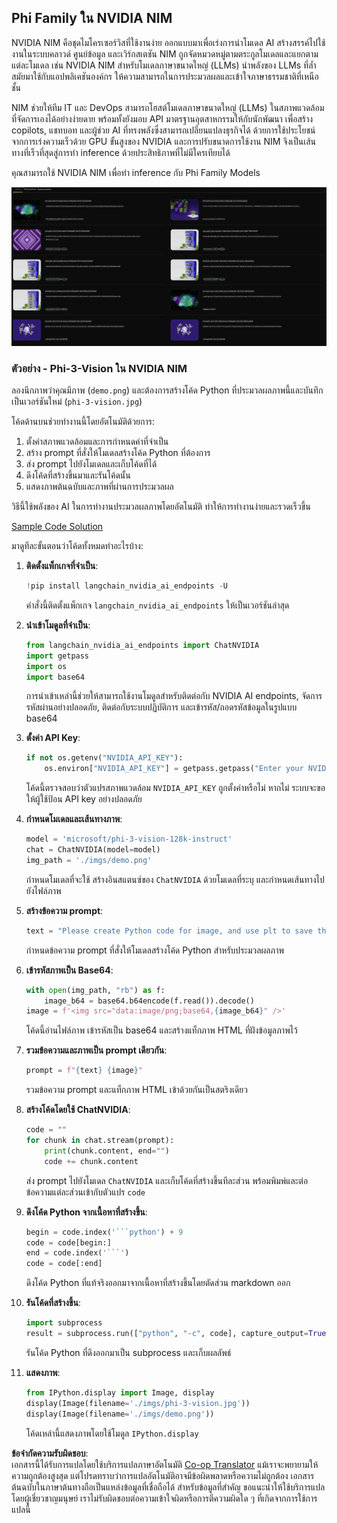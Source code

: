 <!--
CO_OP_TRANSLATOR_METADATA:
{
  "original_hash": "7b08e277df2a9307f861ae54bc30c772",
  "translation_date": "2025-07-16T19:37:00+00:00",
  "source_file": "md/01.Introduction/02/06.NVIDIA.md",
  "language_code": "th"
}
-->
## Phi Family ใน NVIDIA NIM

NVIDIA NIM คือชุดไมโครเซอร์วิสที่ใช้งานง่าย ออกแบบมาเพื่อเร่งการนำโมเดล AI สร้างสรรค์ไปใช้งานในระบบคลาวด์ ศูนย์ข้อมูล และเวิร์กสเตชัน NIM ถูกจัดหมวดหมู่ตามตระกูลโมเดลและแยกตามแต่ละโมเดล เช่น NVIDIA NIM สำหรับโมเดลภาษาขนาดใหญ่ (LLMs) นำพลังของ LLMs ที่ล้ำสมัยมาใช้กับแอปพลิเคชันองค์กร ให้ความสามารถในการประมวลผลและเข้าใจภาษาธรรมชาติที่เหนือชั้น

NIM ช่วยให้ทีม IT และ DevOps สามารถโฮสต์โมเดลภาษาขนาดใหญ่ (LLMs) ในสภาพแวดล้อมที่จัดการเองได้อย่างง่ายดาย พร้อมทั้งยังมอบ API มาตรฐานอุตสาหกรรมให้กับนักพัฒนา เพื่อสร้าง copilots, แชทบอท และผู้ช่วย AI ที่ทรงพลังซึ่งสามารถเปลี่ยนแปลงธุรกิจได้ ด้วยการใช้ประโยชน์จากการเร่งความเร็วด้วย GPU ขั้นสูงของ NVIDIA และการปรับขนาดการใช้งาน NIM จึงเป็นเส้นทางที่เร็วที่สุดสู่การทำ inference ด้วยประสิทธิภาพที่ไม่มีใครเทียบได้

คุณสามารถใช้ NVIDIA NIM เพื่อทำ inference กับ Phi Family Models

![nim](../../../../../translated_images/Phi-NIM.09bebb743387ee4a5028d7d4f8fed55e619711b26c8937526b43a2af980f7dcf.th.png)

### **ตัวอย่าง - Phi-3-Vision ใน NVIDIA NIM**

ลองนึกภาพว่าคุณมีภาพ (`demo.png`) และต้องการสร้างโค้ด Python ที่ประมวลผลภาพนี้และบันทึกเป็นเวอร์ชันใหม่ (`phi-3-vision.jpg`)

โค้ดด้านบนช่วยทำงานนี้โดยอัตโนมัติด้วยการ:

1. ตั้งค่าสภาพแวดล้อมและการกำหนดค่าที่จำเป็น
2. สร้าง prompt ที่สั่งให้โมเดลสร้างโค้ด Python ที่ต้องการ
3. ส่ง prompt ไปยังโมเดลและเก็บโค้ดที่ได้
4. ดึงโค้ดที่สร้างขึ้นมาและรันโค้ดนั้น
5. แสดงภาพต้นฉบับและภาพที่ผ่านการประมวลผล

วิธีนี้ใช้พลังของ AI ในการทำงานประมวลผลภาพโดยอัตโนมัติ ทำให้การทำงานง่ายและรวดเร็วขึ้น

[Sample Code Solution](../../../../../code/06.E2E/E2E_Nvidia_NIM_Phi3_Vision.ipynb)

มาดูทีละขั้นตอนว่าโค้ดทั้งหมดทำอะไรบ้าง:

1. **ติดตั้งแพ็กเกจที่จำเป็น**:
    ```python
    !pip install langchain_nvidia_ai_endpoints -U
    ```
    คำสั่งนี้ติดตั้งแพ็กเกจ `langchain_nvidia_ai_endpoints` ให้เป็นเวอร์ชันล่าสุด

2. **นำเข้าโมดูลที่จำเป็น**:
    ```python
    from langchain_nvidia_ai_endpoints import ChatNVIDIA
    import getpass
    import os
    import base64
    ```
    การนำเข้าเหล่านี้ช่วยให้สามารถใช้งานโมดูลสำหรับติดต่อกับ NVIDIA AI endpoints, จัดการรหัสผ่านอย่างปลอดภัย, ติดต่อกับระบบปฏิบัติการ และเข้ารหัส/ถอดรหัสข้อมูลในรูปแบบ base64

3. **ตั้งค่า API Key**:
    ```python
    if not os.getenv("NVIDIA_API_KEY"):
        os.environ["NVIDIA_API_KEY"] = getpass.getpass("Enter your NVIDIA API key: ")
    ```
    โค้ดนี้ตรวจสอบว่าตัวแปรสภาพแวดล้อม `NVIDIA_API_KEY` ถูกตั้งค่าหรือไม่ หากไม่ ระบบจะขอให้ผู้ใช้ป้อน API key อย่างปลอดภัย

4. **กำหนดโมเดลและเส้นทางภาพ**:
    ```python
    model = 'microsoft/phi-3-vision-128k-instruct'
    chat = ChatNVIDIA(model=model)
    img_path = './imgs/demo.png'
    ```
    กำหนดโมเดลที่จะใช้ สร้างอินสแตนซ์ของ `ChatNVIDIA` ด้วยโมเดลที่ระบุ และกำหนดเส้นทางไปยังไฟล์ภาพ

5. **สร้างข้อความ prompt**:
    ```python
    text = "Please create Python code for image, and use plt to save the new picture under imgs/ and name it phi-3-vision.jpg."
    ```
    กำหนดข้อความ prompt ที่สั่งให้โมเดลสร้างโค้ด Python สำหรับประมวลผลภาพ

6. **เข้ารหัสภาพเป็น Base64**:
    ```python
    with open(img_path, "rb") as f:
        image_b64 = base64.b64encode(f.read()).decode()
    image = f'<img src="data:image/png;base64,{image_b64}" />'
    ```
    โค้ดนี้อ่านไฟล์ภาพ เข้ารหัสเป็น base64 และสร้างแท็กภาพ HTML ที่ฝังข้อมูลภาพไว้

7. **รวมข้อความและภาพเป็น prompt เดียวกัน**:
    ```python
    prompt = f"{text} {image}"
    ```
    รวมข้อความ prompt และแท็กภาพ HTML เข้าด้วยกันเป็นสตริงเดียว

8. **สร้างโค้ดโดยใช้ ChatNVIDIA**:
    ```python
    code = ""
    for chunk in chat.stream(prompt):
        print(chunk.content, end="")
        code += chunk.content
    ```
    ส่ง prompt ไปยังโมเดล `ChatNVIDIA` และเก็บโค้ดที่สร้างขึ้นทีละส่วน พร้อมพิมพ์และต่อข้อความแต่ละส่วนเข้ากับตัวแปร `code`

9. **ดึงโค้ด Python จากเนื้อหาที่สร้างขึ้น**:
    ```python
    begin = code.index('```python') + 9
    code = code[begin:]
    end = code.index('```')
    code = code[:end]
    ```
    ดึงโค้ด Python ที่แท้จริงออกมาจากเนื้อหาที่สร้างขึ้นโดยตัดส่วน markdown ออก

10. **รันโค้ดที่สร้างขึ้น**:
    ```python
    import subprocess
    result = subprocess.run(["python", "-c", code], capture_output=True)
    ```
    รันโค้ด Python ที่ดึงออกมาเป็น subprocess และเก็บผลลัพธ์

11. **แสดงภาพ**:
    ```python
    from IPython.display import Image, display
    display(Image(filename='./imgs/phi-3-vision.jpg'))
    display(Image(filename='./imgs/demo.png'))
    ```
    โค้ดเหล่านี้แสดงภาพโดยใช้โมดูล `IPython.display`

**ข้อจำกัดความรับผิดชอบ**:  
เอกสารนี้ได้รับการแปลโดยใช้บริการแปลภาษาอัตโนมัติ [Co-op Translator](https://github.com/Azure/co-op-translator) แม้เราจะพยายามให้ความถูกต้องสูงสุด แต่โปรดทราบว่าการแปลอัตโนมัติอาจมีข้อผิดพลาดหรือความไม่ถูกต้อง เอกสารต้นฉบับในภาษาต้นทางถือเป็นแหล่งข้อมูลที่เชื่อถือได้ สำหรับข้อมูลที่สำคัญ ขอแนะนำให้ใช้บริการแปลโดยผู้เชี่ยวชาญมนุษย์ เราไม่รับผิดชอบต่อความเข้าใจผิดหรือการตีความผิดใด ๆ ที่เกิดจากการใช้การแปลนี้